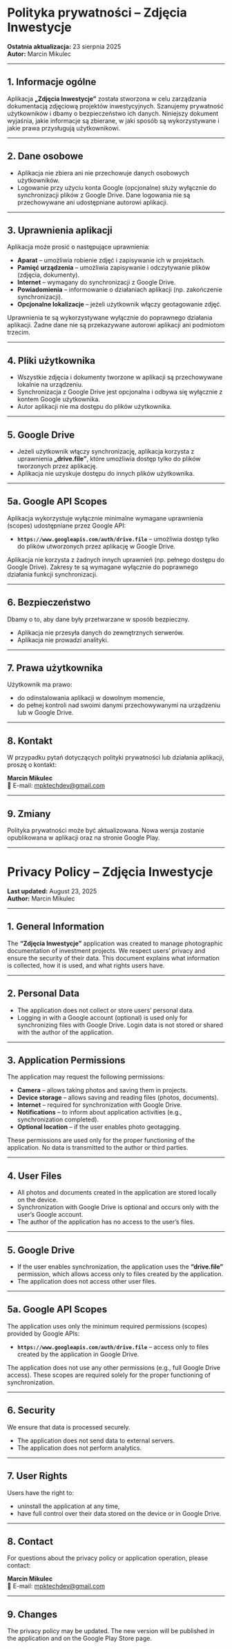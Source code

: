# Polityka prywatności – Zdjęcia Inwestycje  

**Ostatnia aktualizacja:** 23 sierpnia 2025  
**Autor:** Marcin Mikulec  

---

## 1. Informacje ogólne  
Aplikacja **„Zdjęcia Inwestycje”** została stworzona w celu zarządzania dokumentacją zdjęciową projektów inwestycyjnych. Szanujemy prywatność użytkowników i dbamy o bezpieczeństwo ich danych. Niniejszy dokument wyjaśnia, jakie informacje są zbierane, w jaki sposób są wykorzystywane i jakie prawa przysługują użytkownikowi.  

---

## 2. Dane osobowe  
- Aplikacja nie zbiera ani nie przechowuje danych osobowych użytkowników.  
- Logowanie przy użyciu konta Google (opcjonalne) służy wyłącznie do synchronizacji plików z Google Drive. Dane logowania nie są przechowywane ani udostępniane autorowi aplikacji.  

---

## 3. Uprawnienia aplikacji  
Aplikacja może prosić o następujące uprawnienia:  
- **Aparat** – umożliwia robienie zdjęć i zapisywanie ich w projektach.  
- **Pamięć urządzenia** – umożliwia zapisywanie i odczytywanie plików (zdjęcia, dokumenty).  
- **Internet** – wymagany do synchronizacji z Google Drive.  
- **Powiadomienia** – informowanie o działaniach aplikacji (np. zakończenie synchronizacji).  
- **Opcjonalne lokalizacje** – jeżeli użytkownik włączy geotagowanie zdjęć.  

Uprawnienia te są wykorzystywane wyłącznie do poprawnego działania aplikacji. Żadne dane nie są przekazywane autorowi aplikacji ani podmiotom trzecim.  

---

## 4. Pliki użytkownika  
- Wszystkie zdjęcia i dokumenty tworzone w aplikacji są przechowywane lokalnie na urządzeniu.  
- Synchronizacja z Google Drive jest opcjonalna i odbywa się wyłącznie z kontem Google użytkownika.  
- Autor aplikacji nie ma dostępu do plików użytkownika.  

---

## 5. Google Drive  
- Jeżeli użytkownik włączy synchronizację, aplikacja korzysta z uprawnienia **„drive.file”**, które umożliwia dostęp tylko do plików tworzonych przez aplikację.  
- Aplikacja nie uzyskuje dostępu do innych plików użytkownika.  

---

## 5a. Google API Scopes  
Aplikacja wykorzystuje wyłącznie minimalne wymagane uprawnienia (scopes) udostępniane przez Google API:  
- **`https://www.googleapis.com/auth/drive.file`** – umożliwia dostęp tylko do plików utworzonych przez aplikację w Google Drive.  

Aplikacja nie korzysta z żadnych innych uprawnień (np. pełnego dostępu do Google Drive). Zakresy te są wymagane wyłącznie do poprawnego działania funkcji synchronizacji.  

---

## 6. Bezpieczeństwo  
Dbamy o to, aby dane były przetwarzane w sposób bezpieczny.  
- Aplikacja nie przesyła danych do zewnętrznych serwerów.  
- Aplikacja nie prowadzi analityki.  

---

## 7. Prawa użytkownika  
Użytkownik ma prawo:  
- do odinstalowania aplikacji w dowolnym momencie,  
- do pełnej kontroli nad swoimi danymi przechowywanymi na urządzeniu lub w Google Drive.  

---

## 8. Kontakt  
W przypadku pytań dotyczących polityki prywatności lub działania aplikacji, proszę o kontakt:  

**Marcin Mikulec**  
📧 E-mail: [mpktechdev@gmail.com](mailto:mpktechdev@gmail.com)  

---

## 9. Zmiany  
Polityka prywatności może być aktualizowana. Nowa wersja zostanie opublikowana w aplikacji oraz na stronie Google Play.  

---

# Privacy Policy – Zdjęcia Inwestycje  

**Last updated:** August 23, 2025  
**Author:** Marcin Mikulec  

---

## 1. General Information  
The **“Zdjęcia Inwestycje”** application was created to manage photographic documentation of investment projects. We respect users’ privacy and ensure the security of their data. This document explains what information is collected, how it is used, and what rights users have.  

---

## 2. Personal Data  
- The application does not collect or store users’ personal data.  
- Logging in with a Google account (optional) is used only for synchronizing files with Google Drive. Login data is not stored or shared with the author of the application.  

---

## 3. Application Permissions  
The application may request the following permissions:  
- **Camera** – allows taking photos and saving them in projects.  
- **Device storage** – allows saving and reading files (photos, documents).  
- **Internet** – required for synchronization with Google Drive.  
- **Notifications** – to inform about application activities (e.g., synchronization completed).  
- **Optional location** – if the user enables photo geotagging.  

These permissions are used only for the proper functioning of the application. No data is transmitted to the author or third parties.  

---

## 4. User Files  
- All photos and documents created in the application are stored locally on the device.  
- Synchronization with Google Drive is optional and occurs only with the user’s Google account.  
- The author of the application has no access to the user’s files.  

---

## 5. Google Drive  
- If the user enables synchronization, the application uses the **“drive.file”** permission, which allows access only to files created by the application.  
- The application does not access other user files.  

---

## 5a. Google API Scopes  
The application uses only the minimum required permissions (scopes) provided by Google APIs:  
- **`https://www.googleapis.com/auth/drive.file`** – access only to files created by the application in Google Drive.  

The application does not use any other permissions (e.g., full Google Drive access). These scopes are required solely for the proper functioning of synchronization.  

---

## 6. Security  
We ensure that data is processed securely.  
- The application does not send data to external servers.  
- The application does not perform analytics.  

---

## 7. User Rights  
Users have the right to:  
- uninstall the application at any time,  
- have full control over their data stored on the device or in Google Drive.  

---

## 8. Contact  
For questions about the privacy policy or application operation, please contact:  

**Marcin Mikulec**  
📧 E-mail: [mpktechdev@gmail.com](mailto:mpktechdev@gmail.com)  

---

## 9. Changes  
The privacy policy may be updated. The new version will be published in the application and on the Google Play Store page.
